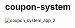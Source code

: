 # coupon-system
![coupon_system_app_2](https://user-images.githubusercontent.com/113261408/224429342-a21427f7-4a5f-4731-a148-fdb8e426ceff.gif)
